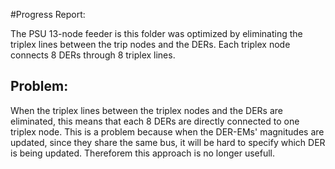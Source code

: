 #Progress Report:

The PSU 13-node feeder is this folder was optimized by eliminating the triplex lines between the trip nodes and the DERs. Each triplex node connects 8 DERs through 8 triplex lines. 

## Problem:

When the triplex lines between the triplex nodes and the DERs are eliminated, this means that each 8 DERs are directly connected to one triplex node. This is a problem because when the DER-EMs' magnitudes are updated, since they share the same bus, it will be hard to specify which DER is being updated. Thereforem this approach is no longer usefull.
